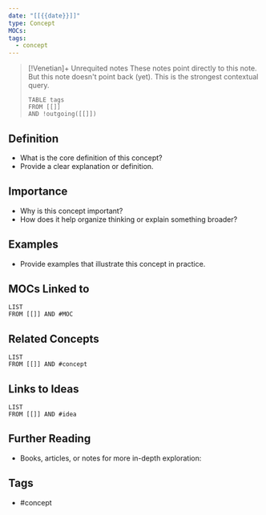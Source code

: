 ```yaml
---
date: "[[{{date}}]]"
type: Concept
MOCs: 
tags:
  - concept
---
```


> [!Venetian]+ Unrequited notes
> These notes point directly to this note. But this note doesn't point back (yet). This is the strongest contextual query.
> ```dataview
> TABLE tags
> FROM [[]]
> AND !outgoing([[]])
> ```


## Definition
- What is the core definition of this concept?
- Provide a clear explanation or definition.

## Importance
- Why is this concept important?
- How does it help organize thinking or explain something broader?

## Examples
- Provide examples that illustrate this concept in practice.

## MOCs Linked to 
```dataview
LIST
FROM [[]] AND #MOC
```

## Related Concepts
```dataview
LIST
FROM [[]] AND #concept
```

## Links to Ideas
```dataview
LIST
FROM [[]] AND #idea
```

## Further Reading
- Books, articles, or notes for more in-depth exploration:

## Tags
- #concept 

